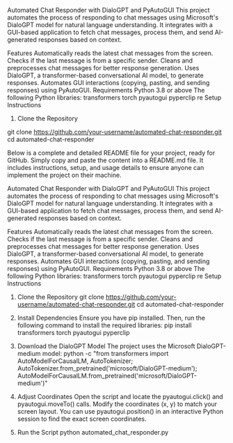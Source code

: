 Automated Chat Responder with DialoGPT and PyAutoGUI
This project automates the process of responding to chat messages using Microsoft's DialoGPT model for natural language understanding. It integrates with a GUI-based application to fetch chat messages, process them, and send AI-generated responses based on context.

Features
Automatically reads the latest chat messages from the screen.
Checks if the last message is from a specific sender.
Cleans and preprocesses chat messages for better response generation.
Uses DialoGPT, a transformer-based conversational AI model, to generate responses.
Automates GUI interactions (copying, pasting, and sending responses) using PyAutoGUI.
Requirements
Python 3.8 or above
The following Python libraries:
transformers
torch
pyautogui
pyperclip
re
Setup Instructions
1. Clone the Repository

git clone https://github.com/your-username/automated-chat-responder.git
cd automated-chat-responder

Below is a complete and detailed README file for your project, ready for GitHub. Simply copy and paste the content into a README.md file. It includes instructions, setup, and usage details to ensure anyone can implement the project on their machine.

Automated Chat Responder with DialoGPT and PyAutoGUI
This project automates the process of responding to chat messages using Microsoft's DialoGPT model for natural language understanding. It integrates with a GUI-based application to fetch chat messages, process them, and send AI-generated responses based on context.

Features
Automatically reads the latest chat messages from the screen.
Checks if the last message is from a specific sender.
Cleans and preprocesses chat messages for better response generation.
Uses DialoGPT, a transformer-based conversational AI model, to generate responses.
Automates GUI interactions (copying, pasting, and sending responses) using PyAutoGUI.
Requirements
Python 3.8 or above
The following Python libraries:
transformers
torch
pyautogui
pyperclip
re
Setup Instructions

1. Clone the Repository
git clone https://github.com/your-username/automated-chat-responder.git
cd automated-chat-responder

3. Install Dependencies
Ensure you have pip installed. Then, run the following command to install the required libraries:
pip install transformers torch pyautogui pyperclip

3. Download the DialoGPT Model
The project uses the Microsoft DialoGPT-medium model:
python -c "from transformers import AutoModelForCausalLM, AutoTokenizer; AutoTokenizer.from_pretrained('microsoft/DialoGPT-medium'); AutoModelForCausalLM.from_pretrained('microsoft/DialoGPT-medium')"

4. Adjust Coordinates
Open the script and locate the pyautogui.click() and pyautogui.moveTo() calls.
Modify the coordinates (x, y) to match your screen layout.
You can use pyautogui.position() in an interactive Python session to find the exact screen coordinates.
5. Run the Script
python automated_chat_responder.py

